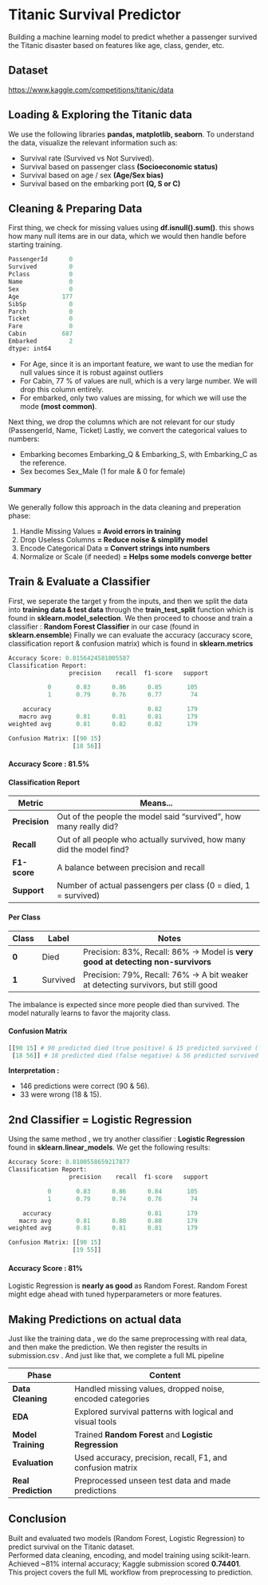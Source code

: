 # Titanic Survival Predictor

Building a machine learning model to predict whether a passenger survived the Titanic disaster based on features like age, class, gender, etc.

## Dataset
https://www.kaggle.com/competitions/titanic/data

## Loading & Exploring the Titanic data 

We use the following libraries **pandas, matplotlib, seaborn**. 
To understand the data, visualize the relevant information such as:
- Survival rate (Survived vs Not Survived).
- Survival based on passenger class **(Socioeconomic status)**
- Survival based on age / sex **(Age/Sex bias)** 
- Survival based on the embarking port **(Q, S or C)**

## Cleaning & Preparing Data

First thing, we check for missing values using **df.isnull().sum()**. this shows how many null items are in our data, which we would then handle before starting training.

```python
PassengerId      0
Survived         0
Pclass           0
Name             0
Sex              0
Age            177
SibSp            0
Parch            0
Ticket           0
Fare             0
Cabin          687
Embarked         2
dtype: int64
```

- For Age, since it is an important feature, we want to use the median for null values since it is robust against outliers
- For Cabin, 77 % of values are null, which is a very large number. We will drop this column entirely.
- For embarked, only two values are missing, for which we will use the mode **(most common)**.

Next thing, we drop the columns which are not relevant for our study (PassengerId, Name, Ticket)
Lastly, we convert the categorical values to numbers:
- Embarking becomes Embarking_Q & Embarking_S, with Embarking_C as the reference.
- Sex becomes Sex_Male (1 for male & 0 for female)

#### Summary 
We generally follow this approach in the data cleaning and preperation phase:
1. Handle Missing Values **= Avoid errors in training**
2. Drop Useless Columns **= Reduce noise & simplify model**
3. Encode Categorical Data **= Convert strings into numbers**
4. Normalize or Scale (if needed) **= Helps some models converge better**

## Train & Evaluate a Classifier

First, we seperate the target y from the inputs, and then we split the data into **training data & test data** through the **train_test_split** function which is found in **sklearn.model_selection**. We then proceed to choose and train a classifier : **Random Forest Classifier** in our case (found in **sklearn.ensemble**)
Finally we can evaluate the accuracy (accuracy score, classification report & confusion matrix) which is found in **sklearn.metrics**
```python
Accuracy Score: 0.8156424581005587
Classification Report:               
                 precision    recall  f1-score   support

           0       0.83      0.86      0.85       105
           1       0.79      0.76      0.77        74

    accuracy                           0.82       179
   macro avg       0.81      0.81      0.81       179
weighted avg       0.81      0.82      0.82       179

Confusion Matrix: [[90 15]
                  [18 56]]
 ```

#### Accuracy Score : 81.5%

#### Classification Report

| Metric        | Means...                                                              |
| ------------- | --------------------------------------------------------------------- |
| **Precision** | Out of the people the model said “survived”, how many really did?     |
| **Recall**    | Out of all people who actually survived, how many did the model find? |
| **F1-score**  | A balance between precision and recall                                |
| **Support**   | Number of actual passengers per class (0 = died, 1 = survived)        |

#### Per Class

| Class | Label    | Notes                                                                             |
| ----- | -------- | --------------------------------------------------------------------------------- |
| **0** | Died     | Precision: 83%, Recall: 86% → Model is **very good at detecting non-survivors**   |
| **1** | Survived | Precision: 79%, Recall: 76% → A bit weaker at detecting survivors, but still good |

The imbalance is expected since more people died than survived. The model naturally learns to favor the majority class.

#### Confusion Matrix

```python
[[90 15] # 90 predicted died (true positive) & 15 predicted survived (false negative) 
 [18 56]] # 18 predicted died (false negative) & 56 predicted survived (true negative)
```

**Interpretation :** 
- 146 predictions were correct (90 & 56).
- 33 were wrong (18 & 15).

## 2nd Classifier = Logistic Regression

Using the same method , we try another classifier : **Logistic Regression** found in **sklearn.linear_models**.
We get the following results:
```python
Accuracy Score: 0.8100558659217877
Classification Report:               
                 precision    recall  f1-score   support

           0       0.83      0.86      0.84       105
           1       0.79      0.74      0.76        74

    accuracy                           0.81       179
   macro avg       0.81      0.80      0.80       179
weighted avg       0.81      0.81      0.81       179

Confusion Matrix: [[90 15]
                  [19 55]]
 ```

#### Accuracy Score : 81%

Logistic Regression is **nearly as good** as Random Forest. Random Forest might edge ahead with tuned hyperparameters or more features.

## Making Predictions on actual data 

Just like the training data , we do the same preprocessing with real data, and then make the prediction. We then register the results in submission.csv .
And just like that, we complete a full ML pipeline

| Phase               | Content                                                    |
| ------------------- | ---------------------------------------------------------- |
| **Data Cleaning**   | Handled missing values, dropped noise, encoded categories  |
| **EDA**             | Explored survival patterns with logical and visual tools   |
| **Model Training**  | Trained **Random Forest** and **Logistic Regression**      |
| **Evaluation**      | Used accuracy, precision, recall, F1, and confusion matrix |
| **Real Prediction** | Preprocessed unseen test data and made predictions         |

## Conclusion

Built and evaluated two models (Random Forest, Logistic Regression) to predict survival on the Titanic dataset.  
Performed data cleaning, encoding, and model training using scikit-learn.  
Achieved ~81% internal accuracy; Kaggle submission scored **0.74401**.  
This project covers the full ML workflow from preprocessing to prediction.
